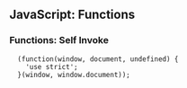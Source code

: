 ## JavaScript: Functions

### Functions: Self Invoke
```
  (function(window, document, undefined) {
    'use strict';
  }(window, window.document));
```
